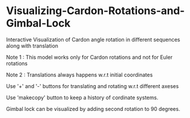 # Visualizing-Cardon-Rotations-and-Gimbal-Lock
Interactive Visualization of Cardon angle rotation in different sequences along with translation

Note 1 : This model works only for Cardon rotations and not for Euler rotations

Note 2 : Translations always happens w.r.t initial coordinates

Use '+' and '-' buttons for translating and rotating w.r.t different axeses

Use 'makecopy' button to keep a history of cordinate systems.

Gimbal lock can be visualized by adding second rotation to 90 degrees. 
